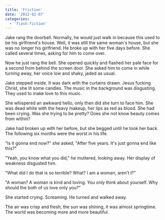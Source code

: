 ```yaml
---
title: 'Friction'
date: '2012-02-07'
categories:
  - 'flash-fiction'
---
```


Jake rang the doorbell. Normally, he would just walk in because this used to be
his girlfriend's house. Well, it was still the same woman's house, but she was
no longer his girlfriend. He broke up with her five days before. She called
several times, asking for him to come over.

<!-- truncate -->

Now he just rang the bell. She opened quickly and flashed her pale face for a
second from behind the screen door. She asked him to come in while turning away,
her voice low and shaky, jaded as usual.

Jake stepped inside. It was dark with the curtains drawn. Jesus fucking Christ,
she lit some candles. The music in the background was disgusting. They used to
make love to this music.

She whispered an awkward hello, only then did she turn to face him. She was dead
white with the heavy makeup, her lips as red as blood. She had been crying. Was
she trying to be pretty? Does she not know beauty comes from within?

Jake had broken up with her before, but she begged until he took her back. The
following six months were the worst in his life.

"Is it gonna end now?" she asked, "After five years. It's just gonna end like
this?"

"Yeah, you know what you did," he muttered, looking away. Her display of
weakness disgusted him.

"What did I do that is so terrible? What? I am a woman, aren't I?"

"A woman? A woman is kind and loving. You only think about yourself. Why should
the both of us love only you?"

She started crying. Screaming. He turned and walked away.

The air was crisp and fresh, the sun was shining, it was almost springtime. The
world was becoming more and more beautiful.
